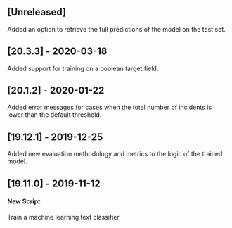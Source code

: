 ## [Unreleased]
Added an option to retrieve the full predictions of the model on the test set.

## [20.3.3] - 2020-03-18
Added support for training on a boolean target field.

## [20.1.2] - 2020-01-22
Added error messages for cases when the total number of incidents is lower than the default threshold.

## [19.12.1] - 2019-12-25
Added new evaluation methodology and metrics to the logic of the trained model.

## [19.11.0] - 2019-11-12
#### New Script
Train a machine learning text classifier.
